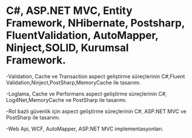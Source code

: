 # C#, ASP.NET MVC, Entity Framework, NHibernate, Postsharp, FluentValidation, AutoMapper, Ninject,SOLID, Kurumsal Framework.

-Validation, Cache ve Transaction aspect geliştirme süreçlerinin C#,Fluent Validation,Ninject,PostSharp,MemoryCache ile tasarımı.

-Loglama, Cache ve Performans aspect geliştirme süreçlerinin C#, Log4Net,MemoryCache ve PostSharp ile tasarımı.

-Rol bazlı güvenlik için aspect geliştirme süreçlerinin C#, ASP.NET MVC ve PostSharp ile tasarımı.

-Web Api, WCF, AutoMapper, ASP.NET MVC implementasyonları.
